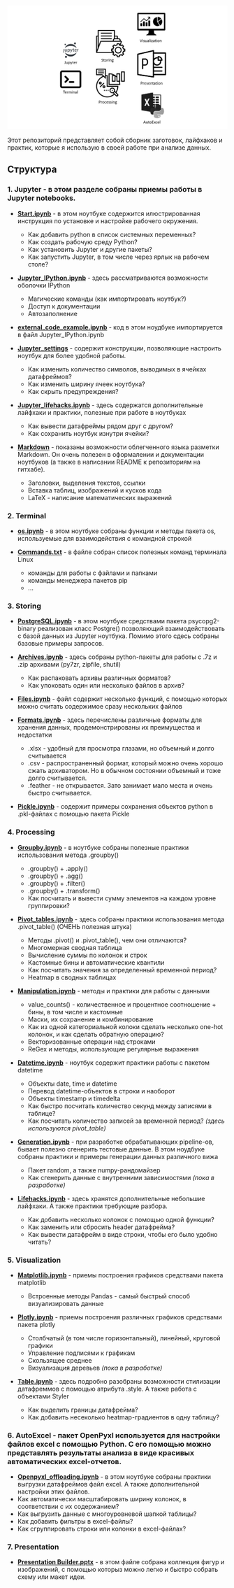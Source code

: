 
![plot](/img/Sections.PNG)


Этот репозиторий представляет собой сборник заготовок, лайфхаков и практик, которые я использую в своей работе при анализе данных.


## Структура 

### 1. Jupyter - в этом разделе собраны приемы работы в Jupyter notebooks.
- [**Start.ipynb**](https://github.com/Saxsafon/Analysis/blob/master/0_Jupyter/Start.ipynb) - в этом ноутбуке содержится илюстрированная инструкция по установке и настройке рабочего окружения.
  - Как добавить python в список системных переменных?
  - Как создать рабочую среду Python?
  - Как установить Jupyter и другие пакеты?
  - Как запустить Jupyter, в том числе через ярлык на рабочем столе?

- [**Jupyter_IPython.ipynb**](https://github.com/Saxsafon/Analysis/blob/master/0_Jupyter/Jupyter_IPython.ipynb) - здесь рассматриваются возможности оболочки IPython
  - Магические команды (как импортировать ноутбук?)
  - Доступ к документации
  - Автозаполнение

- [**external_code_example.ipynb**](https://github.com/Saxsafon/Analysis/blob/master/0_Jupyter/external_code_example.ipynb) - код в этом ноудбуке импортируется в файл Jupyter_IPython.ipynb

- [**Jupyter_settings**](https://github.com/Saxsafon/Analysis/blob/master/0_Jupyter/Jupyter_settings.ipynb) - содержит конструкции, позволяющие настроить ноутбук для более удобной работы. 
  - Как изменить количество символов, выводимых в ячейках датафреймов?
  - Как изменить ширину ячеек ноутбука?
  - Как скрыть предупреждения?

- [**Jupyter_lifehacks.ipynb**](https://github.com/Saxsafon/Analysis/blob/master/0_Jupyter/Jupyter_lifehacks.ipynb) - здесь содержатся дополнительные лайфхаки и практики, полезные при работе в ноутбуках
  - Как вывести датафреймы рядом друг с другом?
  - Как сохранить ноутбук изнутри ячейки?
- [**Markdown**](https://github.com/Saxsafon/Analysis/blob/master/0_Jupyter/Markdown.ipynb) - показаны возможности облегченного языка разметки Markdown. Он очень полезен в оформалении и документации ноутбуков (а также в написании README к репозиториям на гитхабе).
  -  Заголовки, выделения текстов, ссылки
  -  Вставка таблиц, изображений и кусков кода
  -  LaTeX - написание математических выражений

### 2. Terminal
- [**os.ipynb**](https://github.com/Saxsafon/Analysis/blob/master/0_Terminal/os.ipynb) - в этом ноутбуке собраны функции и методы пакета os, используемые для взаимодействия с командной строкой

- [**Commands.txt**](https://github.com/Saxsafon/Analysis/blob/master/0_Terminal/Commands.txt) - в файле собран список полезных команд терминала Linux
  - команды для работы с файлами и папками
  - команды менеджера пакетов pip
  - ...

### 3. Storing
- [**PostgreSQL.ipynb**](https://github.com/Saxsafon/Analysis/blob/master/I_Storing/PostgreSQL.ipynb) - в этом ноутбуке средствами пакета psycopg2-binary реализован класс Postgre() позволяющий взаимодействовать с базой данных из Jupyter ноутбука. Помимо этого сдесь собраны базовые примеры запросов.


- [**Archives.ipynb**](https://github.com/Saxsafon/Analysis/blob/master/I_Storing/Files.ipynb) - здесь собраны python-пакеты для работы с .7z и .zip архивами (py7zr, zipfile, shutil)
  - Как распаковать архивы различных форматов?
  - Как упоковать один или несколько файлов в архив?

- [**Files.ipynb**](https://github.com/Saxsafon/Analysis/blob/master/I_Storing/Files.ipynb) - файл содержит несколько функций, с помощью которых можно считать содержимое сразу нескольких файлов

- [**Formats.ipynb**](https://github.com/Saxsafon/Analysis/blob/master/I_Storing/Formats.ipynb) - здесь перечислены различные форматы для хранения данных, продемонстрированы их преимущества и недостатки
  - .xlsx - удобный для просмотра глазами, но объемный и долго считывается
  - .csv - распространенный формат, который можно очень хорошо сжать архиватором. Но в обычном состоянии объемный и тоже долго считывается.
  - .feather - не открывается. Зато занимает мало места и очень быстро считывается.

- [**Pickle.ipynb**](https://github.com/Saxsafon/Analysis/blob/master/I_Storing/Pickle.ipynb) - содержит примеры сохранения объектов python в .pkl-файлах с помощью пакета Pickle

### 4. Processing
- [**Groupby.ipynb**](https://github.com/Saxsafon/Analysis/blob/master/II_Processing/Groupby.ipynb) - в ноутбуке собраны полезные практики использования метода .groupby() 
  - .groupby() + .apply()
  - .groupby() + .agg()
  - .groupby() + .filter()
  - .groupby() + .transform()
  - Как посчитать и вывести сумму элементов на каждом уровне группировки?

- [**Pivot_tables.ipynb**](https://github.com/Saxsafon/Analysis/blob/master/II_Processing/Pivot_tables.ipynb) - здесь собраны практики использования метода .pivot_table() (ОЧЕНЬ полезная штука)
  - Методы .pivot() и .pivot_table(), чем они отличаются?
  - Многомерная сводная таблица
  - Вычисление суммы по колонок и строк
  - Кастомные бины и автоматические квантили
  - Как посчитать значения за определенный временной период?
  - Heatmap в сводных таблицах

- [**Manipulation.ipynb**](https://github.com/Saxsafon/Analysis/blob/master/II_Processing/Manipulation.ipynb) - методы и практики для работы с данными 
  - value_counts() - количественное и процентное соотношение + бины, в том числе и кастомные
  - Маски, их сохранение и комбинирование
  - Как из одной категориальной колоки сделать несколько one-hot колонок, и как сделать обратную операцию?
  - Векторизованные операции над строками
  - ReGex и методы, использующие регулярные выражения

- [**Datetime.ipynb**](https://github.com/Saxsafon/Analysis/blob/master/II_Processing/Datetime.ipynb) - ноутбук содержит практики работы с пакетом datetime
  - Объекты date, time и datetime
  - Перевод datetime-объектов в строки и наоборот
  - Объекты timestamp и timedelta
  - Как быстро посчитать количество секунд между записями в таблице?
  - Как посчитать количество записей за временной период? _(здесь используются pivot_table)_

- [**Generation.ipynb**](https://github.com/Saxsafon/Analysis/blob/master/II_Processing/Generation.ipynb) - при разработке обрабатывающих pipeline-ов, бывает полезно сгенерить тестовые данные. В этом ноудбуке собраны практики и примеры генерации данных различного вижа
  - Пакет random, а также numpy-рандомайзер
  - Как сгенерить данные с внутренними зависимостями _(пока в разработке)_

- [**Lifehacks.ipynb**](https://github.com/Saxsafon/Analysis/blob/master/II_Processing/Lifehacks.ipynb) - здесь хранятся дополнительные небольшие лайфхаки. А также практики требующие разбора.
  - Как добавить несколько колонок с помощью одной функции?
  - Как заменить или сбросить header датафрейма?
  - Как вывести датафрейм в виде строки, чтобы его было удобно читать?
### 5. Visualization
- [**Matplotlib.ipynb**](https://github.com/Saxsafon/Analysis/blob/master/III_Visualizing/Matplotlib.ipynb) - приемы построения графиков средствами пакета matplotlib
  - Встроенные методы Pandas - самый быстрый способ визуализировать данные 

- [**Plotly.ipynb**](https://github.com/Saxsafon/Analysis/blob/master/III_Visualizing/Plotly.ipynb) - приемы построения различных графиков средствами пакета plotly
  - Столбчатый (в том числе горизонтальный), линейный, круговой графики
  - Управление подписями к графикам
  - Скользящее среднее
  - Визуализация деревьев _(пока в разработке)_

- [**Table.ipynb**](https://github.com/Saxsafon/Analysis/blob/master/III_Visualizing/Tables.ipynb) - здесь подробно разобраны возможности стилизации датафреммов с помощью атрибута .style. А также работа с объектами Styler
  - Как выделить границы датафрейма?
  - Как добавить несеколько heatmap-градиентов в одну таблицу?

### 6. AutoExcel - пакет OpenPyxl используется для настройки файлов excel с помощью Python. С его помощью можно представлять результаты анализа в виде красивых автоматических excel-отчетов.
 - [**Openpyxl_offloading.ipynb**](https://github.com/Saxsafon/Analysis/tree/master/III_AutoExcel) - в этом ноутбуке собраны практики выгрузки датафреймов файл excel. А также дополнительной настройки этих файлов.
  - Как автоматически масштабировать ширину колонок, в соответствии с их содержанием?
  - Как выгрузить данные с многоуровневой шапкой таблицы?
  - Как добавить фильтры в excel-файлы?
  - Как сгруппировать строки или колонки в excel-файлах? 

### 7. Presentation
- [**Presentation Builder.pptx**](https://github.com/Saxsafon/Analysis/blob/master/III_Presentation/Presentation%20Builder.pptx) - в этом файле собрана коллекция фигур и изображений, с помощью которыз можно легко и быстро собрать схему или макет идеи.

